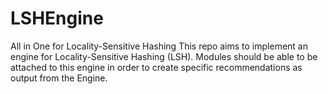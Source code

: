 # LSHEngine 
All in One for Locality-Sensitive Hashing 
This repo aims to implement an engine for Locality-Sensitive Hashing (LSH). Modules should be able to be attached to this engine in order to create specific recommendations as output from the Engine.
